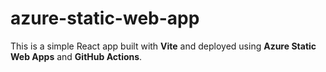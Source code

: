 # azure-static-web-app
This is a simple React app built with **Vite** and deployed using **Azure Static Web Apps** and **GitHub Actions**.
